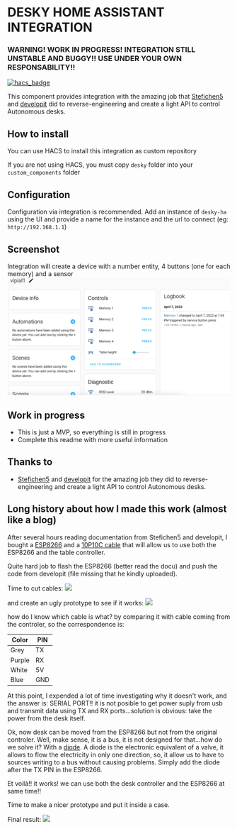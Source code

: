 # DESKY HOME ASSISTANT INTEGRATION

### WARNING! WORK IN PROGRESS! INTEGRATION STILL UNSTABLE AND BUGGY!! USE UNDER YOUR OWN RESPONSABILITY!!

[![hacs_badge](https://img.shields.io/badge/HACS-Custom-41BDF5.svg?style=for-the-badge)](https://github.com/hacs/integration)

This component provides integration with the amazing job that [Stefichen5](https://github.com/Stefichen5/AutonomousControl) and [developit](https://github.com/developit/desky) did to reverse-engineering and create a light API to control Autonomous desks.

## How to install
You can use HACS to install this integration as custom repository

If you are not using HACS, you must copy `desky` folder into your `custom_components` folder

## Configuration
Configuration via integration is recommended. Add an instance of `desky-ha` using the UI and provide a name for the instance and the url to connect (eg: `http://192.168.1.1`)


## Screenshot
Integration will create a device with a number entity, 4 buttons (one for each memory) and a sensor
![](https://github.com/vipial1/desky-ha/blob/main/images/example.png?raw=true)


## Work in progress
- This is just a MVP, so everything is still in progress
- Complete this readme with more useful information

## Thanks to
- [Stefichen5](https://github.com/Stefichen5/AutonomousControl) and [developit](https://github.com/developit/desky) for the amazing job they did to reverse-engineering and create a light API to control Autonomous desks.


## Long history about how I made this work (almost like a blog)
After several hours reading documentation from Stefichen5 and developit, I bought a [ESP8266](https://amzn.eu/d/1e0mKDJ) and a [10P10C cable](https://amzn.eu/d/iLLwiH6) that will allow us to use both the ESP8266 and the table controller.

Quite hard job to flash the ESP8266 (better read the docu) and push the code from developit (file missing that he kindly uploaded).

Time to cut cables:
![](https://github.com/vipial1/desky-ha/blob/main/images/cable.png?raw=true)

and create an ugly prototype to see if it works:
![](https://github.com/vipial1/desky-ha/blob/main/images/proto.png?raw=true)

how do I know which cable is what? by comparing it with cable coming from the controler, so the correspondence is:

| Color  | PIN |
|--------|-----|
| Grey   | TX  |
| Purple | RX  |
| White  | 5V  |
| Blue   | GND |

At this point, I expended a lot of time investigating why it doesn't work, and the answer is: SERIAL PORT!! it is not posible to get power suply from usb and transmit data using TX and RX ports...solution is obvious: take the power from the desk itself.

Ok, now desk can be moved from the ESP8266 but not from the original controler. Well, make sense, it is a bus, it is not designed for that...how do we solve it? With a [diode](https://amzn.eu/d/cpcBqgH). A diode is the electronic equivalent of a valve, it allows to flow the electricity in only one direction, so, it allow us to have to sources writing to a bus without causing problems. Simply add the diode after the TX PIN in the ESP8266.


Et voilà!! it works! we can use both the desk controller and the ESP8266 at same time!!


Time to make a nicer prototype and put it inside a case. 

Final result:
![](https://github.com/vipial1/desky-ha/blob/main/images/final.png?raw=true)


